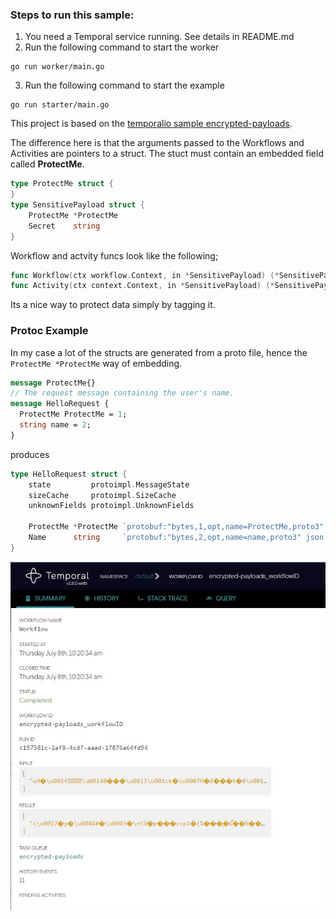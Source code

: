### Steps to run this sample:
1) You need a Temporal service running. See details in README.md
2) Run the following command to start the worker
```
go run worker/main.go
```
3) Run the following command to start the example
```
go run starter/main.go
```

This project is based on the [temporalio sample encrypted-payloads](https://github.com/temporalio/samples-go/tree/master/encrypted-payloads).  

The difference here is that the arguments passed to the Workflows and Activities are pointers to a struct.  The stuct must contain an embedded field called **ProtectMe**.  

```go
type ProtectMe struct {
}
type SensitivePayload struct {
	ProtectMe *ProtectMe
	Secret    string
}
```  
Workflow and actvity funcs look like the following;  

```go
func Workflow(ctx workflow.Context, in *SensitivePayload) (*SensitivePayload, error) 
func Activity(ctx context.Context, in *SensitivePayload) (*SensitivePayload, error)
```  
Its a nice way to protect data simply by tagging it.  

### Protoc Example
In my case a lot of the structs are generated from a proto file, hence the ```ProtectMe *ProtectMe``` way of embedding.  

```proto
message ProtectMe{}
// The request message containing the user's name.
message HelloRequest {
  ProtectMe ProtectMe = 1;
  string name = 2;
}
```

produces  

```go
type HelloRequest struct {
	state         protoimpl.MessageState
	sizeCache     protoimpl.SizeCache
	unknownFields protoimpl.UnknownFields

	ProtectMe *ProtectMe `protobuf:"bytes,1,opt,name=ProtectMe,proto3" json:"ProtectMe,omitempty"`
	Name      string     `protobuf:"bytes,2,opt,name=name,proto3" json:"name,omitempty"`
}
```  

![protected temporal data](./Docs/temporalio-encrypted-payloads.JPG)
